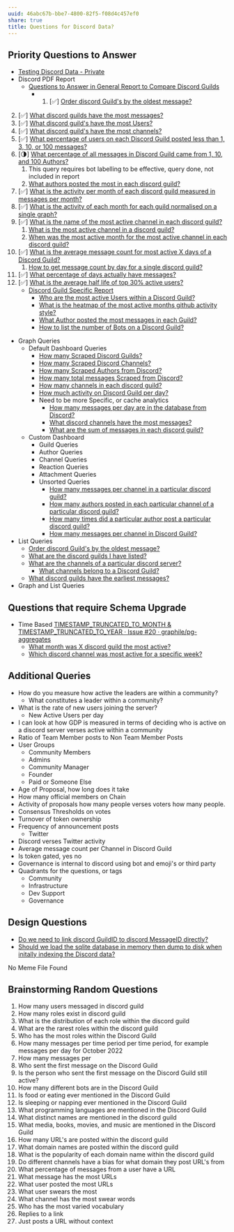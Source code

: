 ```yaml
---
uuid: 46abc67b-bbe7-4800-82f5-f08d4c457ef0
share: true
title: Questions for Discord Data?
---
```

## Priority Questions to Answer

* [Testing Discord Data - Private](/undefined)
* Discord PDF Report
	* [Questions to Answer in General Report to Compare Discord Guilds](/0c4bbdac-febf-4e8e-861f-c36ef88a71c9)
		* 1. [✅] [Order discord Guild's by the oldest message?](/f87ebf9c-0d6e-4224-9418-badaa496ce2f)
2. [✅] [What discord guilds have the most messages?](/2e369507-1f65-4c97-9a37-375f2b5d27fb)
3. [✅] [What discord guild's have the most Users?](/a1f0f53d-327b-4999-9d06-81d2c14a5eb5)
4. [✅] [What discord guild's have the most channels?](/undefined)
5. [✅] [What percentage of users on each Discord Guild posted less than 1, 3, 10, or 100 messages?](/fb38895a-faca-42e7-8e40-416fe115a9ee)
6. [🌗] [What percentage of all messages in Discord Guild came from 1, 10, and 100 Authors?](/ae8cb99d-65d5-404f-9d83-4572cca17719)
	1. This query requires bot labelling to be effective, query done, not included in report
	2. [What authors posted the most in each discord guild?](/34592fa9-bd8d-4237-bdff-36cb58fdc21e)
8. [✅] [What is the activity per month of each discord guild measured in messages per month?](/edb39918-b02f-4ee7-b2b2-d902c8370412)
9. [✅] [What is the activity of each month for each guild normalised on a single graph?](/8b9a34f5-a141-47be-ab51-091a0e05339b)
10. [✅] [What is the name of the most active channel in each discord guild?](/27802970-c6dc-462e-8210-216bb1eb6a36)
	1. [What is the most active channel in a discord guild?](/45f50e6a-fb81-4f7c-87b6-70785da72633)
	2. [When was the most active month for the most active channel in each discord guild?](/30d09691-d6bc-462d-b9ae-8534e88e4cf1)
11. [✅] [What is the average message count for most active X days of a Discord Guild?](/9a9414ed-c3bd-433e-bb5b-4732aff405a0)
	1. [How to get message count by day for a single discord guild?](/fe3d485e-3f96-4cbd-8a63-2feda6021e8e)
12. [✅] [What percentage of days actually have messages?](/3fb84a3c-742b-423a-a881-d5b46fd82a28)
13. [✅] [What is the average half life of top 30% active users?](/4f6a01a0-6799-43a6-b36a-38edd59d36fc)
	* [Discord Guild Specific Report](/undefined)
		* [Who are the most active Users within a Discord Guild?](/undefined)
		* [What is the heatmap of the most active months github activity style?](/undefined)
		* [What Author posted the most messages in each Guild?](/undefined)
		* [How to list the number of Bots on a Discord Guild?](/undefined)
* Graph Queries
	* Default Dashboard Queries
		* [How many Scraped Discord Guilds?](/undefined)
		* [How many Scraped Discord Channels?](/undefined)
		* [How many Scraped Authors from Discord?](/undefined)
		* [How many total messages Scraped from Discord?](/undefined)
		* [How many channels in each discord guild?](/undefined)
		* [How much activity on Discord Guild per day?](/undefined)
		* Need to be more Specific, or cache analytics
			* [How many messages per day are in the database from Discord?](/undefined)
			*  [What discord channels have the most messages?](/undefined)
			* [What are the sum of messages in each discord guild?](/undefined)
	* Custom Dashboard
		* Guild Queries
		* Author Queries
		* Channel Queries
		* Reaction Queries
		* Attachment Queries
		* Unsorted Queries
			* [How many messages per channel in a particular discord guild?](/undefined)
			* [How many authors posted in each particular channel of a particular discord guild?](/undefined)
			* [How many times did a particular author post a particular discord guild?](/undefined)
			* [How many messages per channel in Discord Guild?](/undefined)
* List Queries
	* [Order discord Guild's by the oldest message?](/f87ebf9c-0d6e-4224-9418-badaa496ce2f)
	* [What are the discord guilds I have listed?](/undefined)
	* [What are the channels of a particular discord server?](/undefined)
		* [What channels belong to a Discord Guild?](/undefined)
	* [What discord guilds have the earliest messages?](/undefined)
* Graph and List Queries

## Questions that require Schema Upgrade

* Time Based [TIMESTAMP\_TRUNCATED\_TO\_MONTH & TIMESTAMP\_TRUNCATED\_TO\_YEAR · Issue #20 · graphile/pg-aggregates](https://github.com/graphile/pg-aggregates/issues/20)
	* [What month was X discord guild the most active?](/undefined)
	* [Which discord channel was most active for a specific week?](/undefined)

## Additional Queries

* How do you measure how active the leaders are within a community?
	* What constitutes a leader within a community?
* What is the rate of new users joining the server?
	* New Active Users per day
* I can look at how GDP is measured in terms of deciding who is active on a discord server verses active within a community
* Ratio of Team Member posts to Non Team Member Posts
* User Groups
	* Community Members
	* Admins
	* Community Manager
	* Founder
	* Paid or Someone Else
* Age of Proposal, how long does it take
* How many official members on Chain
* Activity of proposals how many people verses voters how many people.
* Consensus Thresholds on votes
* Turnover of token ownership
* Frequency of announcement posts
	* Twitter
* Discord verses Twitter activity
* Average message count per Channel in Discord Guild
* Is token gated, yes no
* Governance is internal to discord using bot and emoji's or third party
* Quadrants for the questions, or tags
	* Community
	* Infrastructure
	* Dev Support
	* Governance

## Design Questions

* [Do we need to link discord GuildID to discord MessageID directly?](/undefined)
* [Should we load the sqlite database in memory then dump to disk when initally indexing the Discord data?](/undefined)


No Meme File Found

## Brainstorming Random Questions

1. How many users messaged in discord guild
2. How many roles exist in discord guild
3. What is the distribution of each role within the discord guild
4. What are the rarest roles within the discord guild
5. Who has the most roles within the Discord Guild
6. How many messages per time period per time period, for example messages per day for October 2022
7. How many messages per
8. Who sent the first message on the Discord Guild
9. Is the person who sent the first message on the Discord Guild still active?
10. How many different bots are in the Discord Guild
11. Is food or eating ever mentioned in the Discord Guild
12. Is sleeping or napping ever mentioned in the Discord Guild
13. What programming languages are mentioned in the Discord Guild
14. What distinct names are mentioned in the discord guild
15. What media, books, movies, and music are mentioned in the Discord Guild
16. How many URL's are posted within the discord guild
17. What domain names are posted within the discord guild
18. What is the popularity of each domain name within the discord guild
19. Do different channels have a bias for what domain they post URL's from
20. What percentage of messages from a user have a URL
21. What message has the most URLs
22. What user posted the most URLs
23. What user swears the most
24. What channel has the most swear words
25. Who has the most varied vocabulary
26. Replies to a link
27. Just posts a URL without context